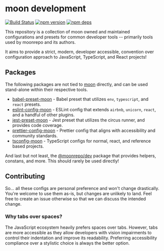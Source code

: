 # moon development

[![Build Status](https://github.com/moonrepo/dev/workflows/Build/badge.svg)](https://github.com/moonrepo/dev/actions?query=branch%3Amaster)
[![npm version](https://badge.fury.io/js/%40moon%config-babel.svg)](https://www.npmjs.com/package/@moon/config-babel)
[![npm deps](https://david-dm.org/moonrepo/dev.svg?path=packages/config-babel)](https://www.npmjs.com/package/@moon/config-babel)

This repository is a collection of moon owned and maintained configurations and presets for common
developer tools -- primarily tools used by moonrepo and its authors.

It aims to provide a strict, modern, developer accessible, convention over configuration approach to
JavaScript, TypeScript, and React projects!

## Packages

The following packages are not tied to [moon](https://github.com/moonrepo/moon) directly, and can be
used stand-alone within their respective tools.

- [babel-preset-moon](./packages/babel-preset) - Babel preset that utilizes `env`, `typescript`, and
  `react` presets.
- [eslint-config-moon](./packages/eslint-config) - ESLint config that extends `airbnb`, `unicorn`,
  `react`, and a handful of other plugins.
- [jest-preset-moon](./packages/jest-preset) - Jest preset that utilizes the circus runner, and
  provides code coverage.
- [prettier-config-moon](./packages/prettier-config) - Prettier config that aligns with
  accessibility and community standards.
- [tsconfig-moon](./packages/tsconfig) - TypeScript configs for normal, react, and reference based
  projects.

And last but not least, the [@moonrepo/dev](./packages/dev) package that provides helpers, constans,
and more. This should rarely be used directly!

## Contributing

So... all these configs are personal preference and won't change drastically. You're welcome to use
them as-is, but changes are unlikely to land. Feel free to create an issue otherwise so that we can
discuss the intended change.

### Why tabs over spaces?

The JavaScript ecosystem heavily prefers spaces over tabs. However, tabs are more accessible as they
allow developers with vision impairments to control their indentation and improve its readability.
Preferring accessibility compliance over a stylistic choice is always the better option.
